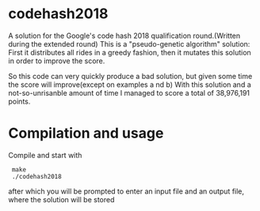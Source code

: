# codehash2018
A solution for the Google's code hash 2018 qualification round.(Written during the extended round)
This is a "pseudo-genetic algorithm" solution:
First it distributes all rides in a greedy fashion, then it mutates this solution in order to improve the score.

So this code can very quickly produce a bad solution, but given some time the score will improve(except on examples a nd b)
With this solution and a not-so-unrisanble amount of time I managed to score a total of  38,976,191 points.

# Compilation and usage
Compile and start with
 ```
  make
  ./codehash2018
 ```
after which you will be prompted to enter an input file and an output file, where the solution will be stored
